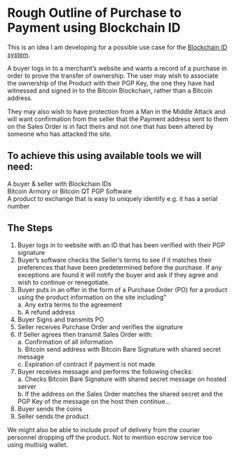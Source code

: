 # Rough Outline of Purchase to Payment using Blockchain ID

This is an idea I am developing for a possible use case for the [Blockchain ID system](https://github.com/MrChrisJ/World-Citizenship).  

A buyer logs in to a merchant’s website and wants a record of a purchase in order to prove the transfer of ownership. The user may wish to associate the ownership of the Product with their PGP Key, the one they have had witnessed and signed in to the Bitcoin Blockchain, rather than a Bitcoin address.  

They may also wish to have protection from a Man in the Middle Attack and will want confirmation from the seller that the Payment address sent to them on the Sales Order is in fact theirs and not one that has been altered by someone who has attacked the site.  

## To achieve this using available tools we will need:   
A buyer & seller with Blockchain IDs  
Bitcoin Armory or Bitcoin QT
PGP Software    
A product to exchange that is easy to uniquely identify e.g. it has a serial number

## The Steps
1. Buyer logs in to website with an ID that has been verified with their PGP signature
2. Buyer’s software checks the Seller’s terms to see if it matches their preferences that have been predetermined before the purchase. If any exceptions are found it will notify the buyer and ask if they agree and wish to continue or renegotiate.
3.  Buyer puts in an offer in the form of a Purchase Order (PO) for a product using the product information on the site including”  
a. Any extra terms to the agreement  
b. A refund address  
4. Buyer Signs and transmits PO
5. Seller receives Purchase Order and verifies the signature
6. If Seller agrees then transmit Sales Order with:  
a. Confirmation of all information  
b. Bitcoin send address with Bitcoin Bare Signature with shared secret message  
c. Expiration of contract if payment is not made  
5. Buyer receives message and performs the following checks:  
a. Checks Bitcoin Bare Signature with shared secret message on hosted server  
b. If the address on the Sales Order matches the shared secret and the PGP Key of the message on the host then continue…  
6. Buyer sends the coins
7. Seller sends the product  

We might also be able to include proof of delivery from the courier personnel dropping off the product. Not to mention escrow service too using multisig wallet.

